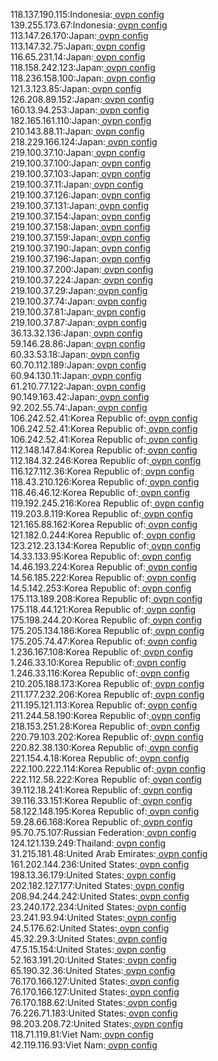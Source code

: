 118.137.190.115:Indonesia:[ ovpn config](vpn/118_137_190_115.ovpn)  
139.255.173.67:Indonesia:[ ovpn config](vpn/139_255_173_67.ovpn)  
113.147.26.170:Japan:[ ovpn config](vpn/113_147_26_170.ovpn)  
113.147.32.75:Japan:[ ovpn config](vpn/113_147_32_75.ovpn)  
116.65.231.14:Japan:[ ovpn config](vpn/116_65_231_14.ovpn)  
118.158.242.123:Japan:[ ovpn config](vpn/118_158_242_123.ovpn)  
118.236.158.100:Japan:[ ovpn config](vpn/118_236_158_100.ovpn)  
121.3.123.85:Japan:[ ovpn config](vpn/121_3_123_85.ovpn)  
126.208.89.152:Japan:[ ovpn config](vpn/126_208_89_152.ovpn)  
160.13.94.253:Japan:[ ovpn config](vpn/160_13_94_253.ovpn)  
182.165.161.110:Japan:[ ovpn config](vpn/182_165_161_110.ovpn)  
210.143.88.11:Japan:[ ovpn config](vpn/210_143_88_11.ovpn)  
218.229.166.124:Japan:[ ovpn config](vpn/218_229_166_124.ovpn)  
219.100.37.10:Japan:[ ovpn config](vpn/219_100_37_10.ovpn)  
219.100.37.100:Japan:[ ovpn config](vpn/219_100_37_100.ovpn)  
219.100.37.103:Japan:[ ovpn config](vpn/219_100_37_103.ovpn)  
219.100.37.11:Japan:[ ovpn config](vpn/219_100_37_11.ovpn)  
219.100.37.126:Japan:[ ovpn config](vpn/219_100_37_126.ovpn)  
219.100.37.131:Japan:[ ovpn config](vpn/219_100_37_131.ovpn)  
219.100.37.154:Japan:[ ovpn config](vpn/219_100_37_154.ovpn)  
219.100.37.158:Japan:[ ovpn config](vpn/219_100_37_158.ovpn)  
219.100.37.159:Japan:[ ovpn config](vpn/219_100_37_159.ovpn)  
219.100.37.190:Japan:[ ovpn config](vpn/219_100_37_190.ovpn)  
219.100.37.196:Japan:[ ovpn config](vpn/219_100_37_196.ovpn)  
219.100.37.200:Japan:[ ovpn config](vpn/219_100_37_200.ovpn)  
219.100.37.224:Japan:[ ovpn config](vpn/219_100_37_224.ovpn)  
219.100.37.29:Japan:[ ovpn config](vpn/219_100_37_29.ovpn)  
219.100.37.74:Japan:[ ovpn config](vpn/219_100_37_74.ovpn)  
219.100.37.81:Japan:[ ovpn config](vpn/219_100_37_81.ovpn)  
219.100.37.87:Japan:[ ovpn config](vpn/219_100_37_87.ovpn)  
36.13.32.136:Japan:[ ovpn config](vpn/36_13_32_136.ovpn)  
59.146.28.86:Japan:[ ovpn config](vpn/59_146_28_86.ovpn)  
60.33.53.18:Japan:[ ovpn config](vpn/60_33_53_18.ovpn)  
60.70.112.189:Japan:[ ovpn config](vpn/60_70_112_189.ovpn)  
60.94.130.11:Japan:[ ovpn config](vpn/60_94_130_11.ovpn)  
61.210.77.122:Japan:[ ovpn config](vpn/61_210_77_122.ovpn)  
90.149.163.42:Japan:[ ovpn config](vpn/90_149_163_42.ovpn)  
92.202.55.74:Japan:[ ovpn config](vpn/92_202_55_74.ovpn)  
106.242.52.41:Korea Republic of:[ ovpn config](vpn/106_242_52_41.ovpn)  
106.242.52.41:Korea Republic of:[ ovpn config](vpn/106_242_52_41.ovpn)  
106.242.52.41:Korea Republic of:[ ovpn config](vpn/106_242_52_41.ovpn)  
112.148.147.84:Korea Republic of:[ ovpn config](vpn/112_148_147_84.ovpn)  
112.184.32.246:Korea Republic of:[ ovpn config](vpn/112_184_32_246.ovpn)  
116.127.112.36:Korea Republic of:[ ovpn config](vpn/116_127_112_36.ovpn)  
118.43.210.126:Korea Republic of:[ ovpn config](vpn/118_43_210_126.ovpn)  
118.46.46.12:Korea Republic of:[ ovpn config](vpn/118_46_46_12.ovpn)  
119.192.245.216:Korea Republic of:[ ovpn config](vpn/119_192_245_216.ovpn)  
119.203.8.119:Korea Republic of:[ ovpn config](vpn/119_203_8_119.ovpn)  
121.165.88.162:Korea Republic of:[ ovpn config](vpn/121_165_88_162.ovpn)  
121.182.0.244:Korea Republic of:[ ovpn config](vpn/121_182_0_244.ovpn)  
123.212.23.134:Korea Republic of:[ ovpn config](vpn/123_212_23_134.ovpn)  
14.33.133.95:Korea Republic of:[ ovpn config](vpn/14_33_133_95.ovpn)  
14.46.193.224:Korea Republic of:[ ovpn config](vpn/14_46_193_224.ovpn)  
14.56.185.222:Korea Republic of:[ ovpn config](vpn/14_56_185_222.ovpn)  
14.5.142.253:Korea Republic of:[ ovpn config](vpn/14_5_142_253.ovpn)  
175.113.189.208:Korea Republic of:[ ovpn config](vpn/175_113_189_208.ovpn)  
175.118.44.121:Korea Republic of:[ ovpn config](vpn/175_118_44_121.ovpn)  
175.198.244.20:Korea Republic of:[ ovpn config](vpn/175_198_244_20.ovpn)  
175.205.134.186:Korea Republic of:[ ovpn config](vpn/175_205_134_186.ovpn)  
175.205.74.47:Korea Republic of:[ ovpn config](vpn/175_205_74_47.ovpn)  
1.236.167.108:Korea Republic of:[ ovpn config](vpn/1_236_167_108.ovpn)  
1.246.33.10:Korea Republic of:[ ovpn config](vpn/1_246_33_10.ovpn)  
1.246.33.116:Korea Republic of:[ ovpn config](vpn/1_246_33_116.ovpn)  
210.205.188.173:Korea Republic of:[ ovpn config](vpn/210_205_188_173.ovpn)  
211.177.232.206:Korea Republic of:[ ovpn config](vpn/211_177_232_206.ovpn)  
211.195.121.113:Korea Republic of:[ ovpn config](vpn/211_195_121_113.ovpn)  
211.244.58.190:Korea Republic of:[ ovpn config](vpn/211_244_58_190.ovpn)  
218.153.251.28:Korea Republic of:[ ovpn config](vpn/218_153_251_28.ovpn)  
220.79.103.202:Korea Republic of:[ ovpn config](vpn/220_79_103_202.ovpn)  
220.82.38.130:Korea Republic of:[ ovpn config](vpn/220_82_38_130.ovpn)  
221.154.4.18:Korea Republic of:[ ovpn config](vpn/221_154_4_18.ovpn)  
222.100.222.114:Korea Republic of:[ ovpn config](vpn/222_100_222_114.ovpn)  
222.112.58.222:Korea Republic of:[ ovpn config](vpn/222_112_58_222.ovpn)  
39.112.18.241:Korea Republic of:[ ovpn config](vpn/39_112_18_241.ovpn)  
39.116.33.151:Korea Republic of:[ ovpn config](vpn/39_116_33_151.ovpn)  
58.122.148.195:Korea Republic of:[ ovpn config](vpn/58_122_148_195.ovpn)  
59.28.66.168:Korea Republic of:[ ovpn config](vpn/59_28_66_168.ovpn)  
95.70.75.107:Russian Federation:[ ovpn config](vpn/95_70_75_107.ovpn)  
124.121.139.249:Thailand:[ ovpn config](vpn/124_121_139_249.ovpn)  
31.215.181.48:United Arab Emirates:[ ovpn config](vpn/31_215_181_48.ovpn)  
161.202.144.236:United States:[ ovpn config](vpn/161_202_144_236.ovpn)  
198.13.36.179:United States:[ ovpn config](vpn/198_13_36_179.ovpn)  
202.182.127.177:United States:[ ovpn config](vpn/202_182_127_177.ovpn)  
208.94.244.242:United States:[ ovpn config](vpn/208_94_244_242.ovpn)  
23.240.172.234:United States:[ ovpn config](vpn/23_240_172_234.ovpn)  
23.241.93.94:United States:[ ovpn config](vpn/23_241_93_94.ovpn)  
24.5.176.62:United States:[ ovpn config](vpn/24_5_176_62.ovpn)  
45.32.29.3:United States:[ ovpn config](vpn/45_32_29_3.ovpn)  
47.5.15.154:United States:[ ovpn config](vpn/47_5_15_154.ovpn)  
52.163.191.20:United States:[ ovpn config](vpn/52_163_191_20.ovpn)  
65.190.32.36:United States:[ ovpn config](vpn/65_190_32_36.ovpn)  
76.170.166.127:United States:[ ovpn config](vpn/76_170_166_127.ovpn)  
76.170.166.127:United States:[ ovpn config](vpn/76_170_166_127.ovpn)  
76.170.188.62:United States:[ ovpn config](vpn/76_170_188_62.ovpn)  
76.226.71.183:United States:[ ovpn config](vpn/76_226_71_183.ovpn)  
98.203.208.72:United States:[ ovpn config](vpn/98_203_208_72.ovpn)  
118.71.119.81:Viet Nam:[ ovpn config](vpn/118_71_119_81.ovpn)  
42.119.116.93:Viet Nam:[ ovpn config](vpn/42_119_116_93.ovpn)  
